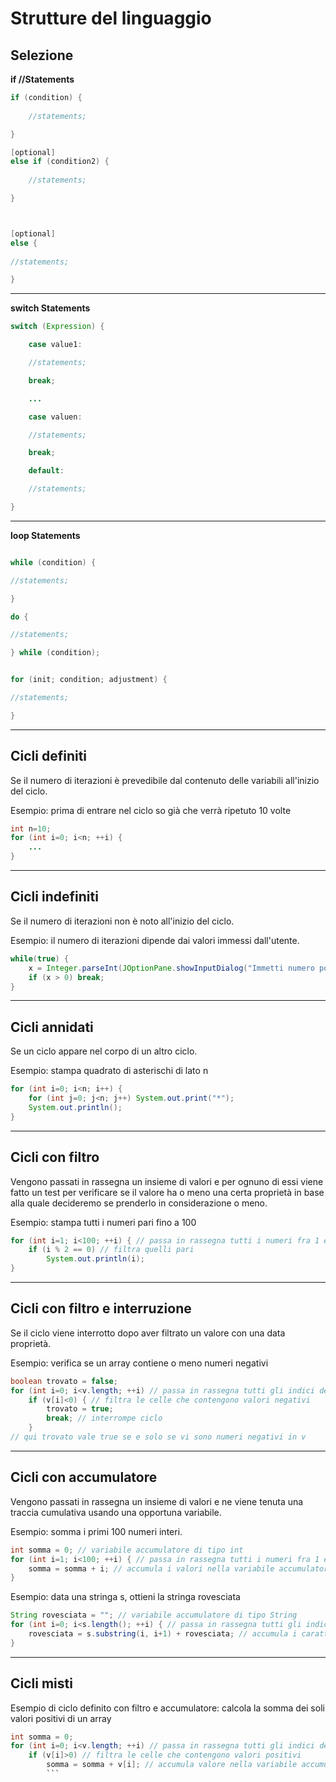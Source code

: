 Strutture del linguaggio
========================

## Selezione 

**if //Statements**

```java
if (condition) {
    
    //statements;

}

[optional]
else if (condition2) {
    
    //statements;

}



[optional]
else {
    
//statements;

}

```

---


**switch Statements**

```java
switch (Expression) {

    case value1:

    //statements;

    break;

    ...

    case valuen:

    //statements;

    break;

    default:

    //statements;

}
```

---


**loop Statements**
```java

while (condition) {

//statements;

}

do {

//statements;

} while (condition);


for (init; condition; adjustment) {

//statements;

}
```

---


## Cicli definiti

Se il numero di iterazioni è prevedibile dal contenuto delle variabili all'inizio del ciclo.

Esempio: prima di entrare nel ciclo so già che verrà ripetuto 10 volte
```java
int n=10;
for (int i=0; i<n; ++i) {
    ...
}

```

---


## Cicli indefiniti

Se il numero di iterazioni non è noto all'inizio del ciclo.

Esempio: il numero di iterazioni dipende dai valori immessi dall'utente.
```java
while(true) {
    x = Integer.parseInt(JOptionPane.showInputDialog("Immetti numero positivo"));
    if (x > 0) break;
}

```

---


## Cicli annidati

Se un ciclo appare nel corpo di un altro ciclo.

Esempio: stampa quadrato di asterischi di lato n
```java
for (int i=0; i<n; i++) {
    for (int j=0; j<n; j++) System.out.print("*");
    System.out.println();
}

```

---


## Cicli con filtro

Vengono passati in rassegna un insieme di valori e per ognuno di essi viene fatto un test per verificare se il valore ha o meno una certa proprietà in base alla quale decideremo se prenderlo in considerazione o meno.

Esempio: stampa tutti i numeri pari fino a 100
```java
for (int i=1; i<100; ++i) { // passa in rassegna tutti i numeri fra 1 e 100
    if (i % 2 == 0) // filtra quelli pari
        System.out.println(i);
}

```

---


## Cicli con filtro e interruzione

Se il ciclo viene interrotto dopo aver filtrato un valore con una data proprietà.

Esempio: verifica se un array contiene o meno numeri negativi
```java
boolean trovato = false;
for (int i=0; i<v.length; ++i) // passa in rassegna tutti gli indici dell'array v
    if (v[i]<0) { // filtra le celle che contengono valori negativi
        trovato = true;
        break; // interrompe ciclo
    }
// qui trovato vale true se e solo se vi sono numeri negativi in v

```

---


## Cicli con accumulatore

Vengono passati in rassegna un insieme di valori e ne viene tenuta una traccia cumulativa usando una opportuna variabile.

Esempio: somma i primi 100 numeri interi.
```java
int somma = 0; // variabile accumulatore di tipo int
for (int i=1; i<100; ++i) { // passa in rassegna tutti i numeri fra 1 e 100
    somma = somma + i; // accumula i valori nella variabile accumulatore
}

```
Esempio: data una stringa s, ottieni la stringa rovesciata
```java
String rovesciata = ""; // variabile accumulatore di tipo String
for (int i=0; i<s.length(); ++i) { // passa in rassegna tutti gli indici dei caratteri di s
    rovesciata = s.substring(i, i+1) + rovesciata; // accumula i caratteri in testa all'accumulatore
}

```

---


## Cicli misti

Esempio di ciclo definito con filtro e accumulatore: calcola la somma dei soli valori positivi di un array

```java
int somma = 0;
for (int i=0; i<v.length; ++i) // passa in rassegna tutti gli indici dell'array v
    if (v[i]>0) // filtra le celle che contengono valori positivi
        somma = somma + v[i]; // accumula valore nella variabile accumulatore
        ```